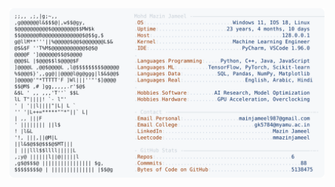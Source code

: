 <picture>
  <source srcset="https://raw.githubusercontent.com/mmazinjameel/mmazinjameel/main/dark_mode.svg?v=1742040951" media="(prefers-color-scheme: dark)">
  <img src="https://raw.githubusercontent.com/mmazinjameel/mmazinjameel/main/light_mode.svg?v=1742040951">
</picture>
